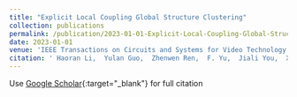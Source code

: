 ```yaml
---
title: "Explicit Local Coupling Global Structure Clustering"
collection: publications
permalink: /publication/2023-01-01-Explicit-Local-Coupling-Global-Structure-Clustering
date: 2023-01-01
venue: 'IEEE Transactions on Circuits and Systems for Video Technology'
citation: ' Haoran Li,  Yulan Guo,  Zhenwen Ren,  F. Yu,  Jiali You,  Xiaojian You, &quot;Explicit Local Coupling Global Structure Clustering.&quot; IEEE Transactions on Circuits and Systems for Video Technology, 2023.'
---
```

Use [Google Scholar](https://scholar.google.com/scholar?q=Explicit+Local+Coupling+Global+Structure+Clustering){:target="_blank"} for full citation